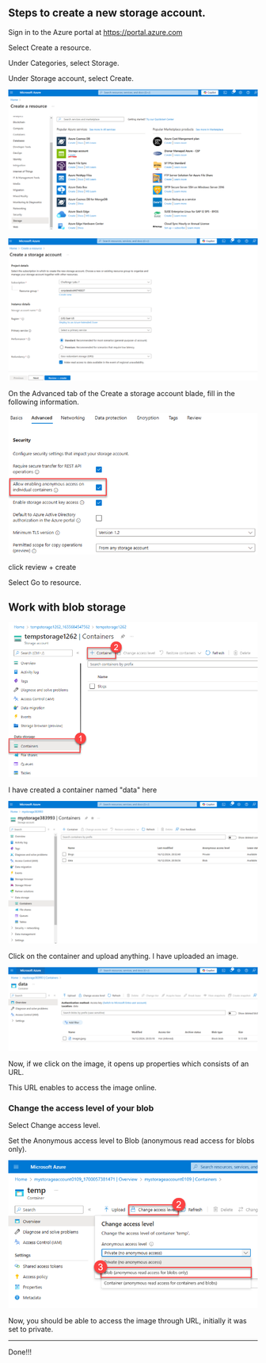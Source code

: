 ## Steps to create a new storage account.

Sign in to the Azure portal at https://portal.azure.com

Select Create a resource.

Under Categories, select Storage.

Under Storage account, select Create.

![alt text](Images/image.png)

![alt text](Images/image-1.png)

On the Advanced tab of the Create a storage account blade, fill in the following information.

![alt text](Images/image-4.png)

click review + create

Select Go to resource.

## Work with blob storage

![alt text](Images/image-5.png)

I have created a container named "data" here

![alt text](Images/image-2.png)

Click on the container and upload anything. I have uploaded an image.

![alt text](Images/image-3.png)

Now, if we click on the image, it opens up properties which consists of an URL.

This URL enables to access the image online.

### Change the access level of your blob

Select Change access level.

Set the Anonymous access level to Blob (anonymous read access for blobs only).

![alt text](Images/image-6.png)

Now, you should be able to access the image through URL, initially it was set to private.

--- 

Done!!!
